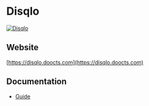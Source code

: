 # Disqlo

[![Disqlo](https://disqlo.doocts.com/ogp.png)](https://disqlo.doocts.com)

## Website

[https://disqlo.doocts.com](https://disqlo.doocts.com)

## Documentation

- [Guide](https://github.com/moroi/disqlo.doocts.com/blob/master/docs/guide.md)

